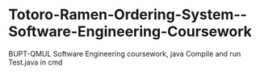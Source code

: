 # Totoro-Ramen-Ordering-System--Software-Engineering-Coursework
BUPT-QMUL Software Engineering coursework, java
Compile and run Test.java in cmd 
